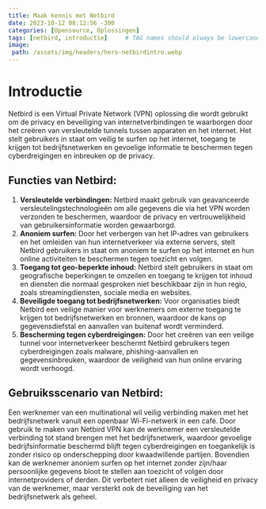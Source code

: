 ```yaml
---
title: Maak kennis met Netbird
date: 2023-10-12 08:12:56 -300
categories: [Opensource, Oplossingen]
tags: [netbird, introductie]     # TAG names should always be lowercase
image:
 path: /assets/img/headers/hero-netbirdintro.webp
---
```


# Introductie

Netbird is een Virtual Private Network (VPN) oplossing die wordt gebruikt om de privacy en beveiliging van internetverbindingen te waarborgen door het creëren van versleutelde tunnels tussen apparaten en het internet. Het stelt gebruikers in staat om veilig te surfen op het internet, toegang te krijgen tot bedrijfsnetwerken en gevoelige informatie te beschermen tegen cyberdreigingen en inbreuken op de privacy.

## **Functies van Netbird:**

1. **Versleutelde verbindingen:** Netbird maakt gebruik van geavanceerde versleutelingstechnologieën om alle gegevens die via het VPN worden verzonden te beschermen, waardoor de privacy en vertrouwelijkheid van gebruikersinformatie worden gewaarborgd.
2. **Anoniem surfen:** Door het verbergen van het IP-adres van gebruikers en het omleiden van hun internetverkeer via externe servers, stelt Netbird gebruikers in staat om anoniem te surfen op het internet en hun online activiteiten te beschermen tegen toezicht en volgen.
3. **Toegang tot geo-beperkte inhoud:** Netbird stelt gebruikers in staat om geografische beperkingen te omzeilen en toegang te krijgen tot inhoud en diensten die normaal gesproken niet beschikbaar zijn in hun regio, zoals streamingdiensten, sociale media en websites.
4. **Beveiligde toegang tot bedrijfsnetwerken:** Voor organisaties biedt Netbird een veilige manier voor werknemers om externe toegang te krijgen tot bedrijfsnetwerken en bronnen, waardoor de kans op gegevensdiefstal en aanvallen van buitenaf wordt verminderd.
5. **Bescherming tegen cyberdreigingen:** Door het creëren van een veilige tunnel voor internetverkeer beschermt Netbird gebruikers tegen cyberdreigingen zoals malware, phishing-aanvallen en gegevensinbreuken, waardoor de veiligheid van hun online ervaring wordt verhoogd.

## **Gebruiksscenario van Netbird:**

Een werknemer van een multinational wil veilig verbinding maken met het bedrijfsnetwerk vanuit een openbaar Wi-Fi-netwerk in een café. Door gebruik te maken van Netbird VPN kan de werknemer een versleutelde verbinding tot stand brengen met het bedrijfsnetwerk, waardoor gevoelige bedrijfsinformatie beschermd blijft tegen cyberdreigingen en toegankelijk is zonder risico op onderschepping door kwaadwillende partijen. Bovendien kan de werknemer anoniem surfen op het internet zonder zijn/haar persoonlijke gegevens bloot te stellen aan toezicht of volgen door internetproviders of derden. Dit verbetert niet alleen de veiligheid en privacy van de werknemer, maar versterkt ook de beveiliging van het bedrijfsnetwerk als geheel.